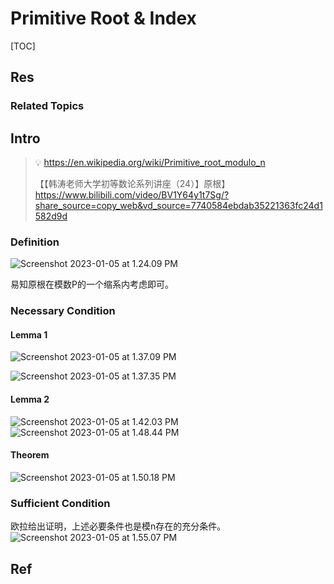# Primitive Root & Index

[TOC]



## Res
### Related Topics



## Intro
> 💡 https://en.wikipedia.org/wiki/Primitive_root_modulo_n
>
> 【【韩涛老师大学初等数论系列讲座（24）】原根】 https://www.bilibili.com/video/BV1Y64y1t7Sg/?share_source=copy_web&vd_source=7740584ebdab35221363fc24d1582d9d


### Definition
![Screenshot 2023-01-05 at 1.24.09 PM](../../../../../../Assets/Pics/Screenshot%202023-01-05%20at%201.24.09%20PM.png)

易知原根在模数P的一个缩系内考虑即可。


### Necessary Condition
#### Lemma 1
![Screenshot 2023-01-05 at 1.37.09 PM](../../../../../../Assets/Pics/Screenshot%202023-01-05%20at%201.37.09%20PM.png)

![Screenshot 2023-01-05 at 1.37.35 PM](../../../../../../Assets/Pics/Screenshot%202023-01-05%20at%201.37.35%20PM.png)
#### Lemma 2
![Screenshot 2023-01-05 at 1.42.03 PM](../../../../../../Assets/Pics/Screenshot%202023-01-05%20at%201.42.03%20PM.png)![Screenshot 2023-01-05 at 1.48.44 PM](../../../../../../Assets/Pics/Screenshot%202023-01-05%20at%201.48.44%20PM.png)
#### Theorem
![Screenshot 2023-01-05 at 1.50.18 PM](../../../../../../Assets/Pics/Screenshot%202023-01-05%20at%201.50.18%20PM.png)


### Sufficient Condition
欧拉给出证明，上述必要条件也是模n存在的充分条件。
![Screenshot 2023-01-05 at 1.55.07 PM](../../../../../../Assets/Pics/Screenshot%202023-01-05%20at%201.55.07%20PM.png)



## Ref

